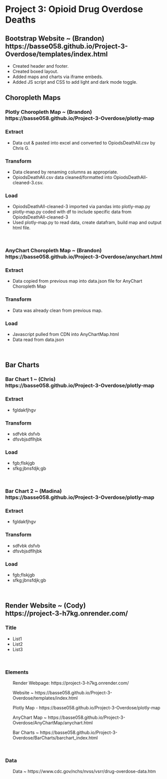 <h1>Project 3: Opioid Drug Overdose Deaths</h1>

<h2>Bootstrap Website ~ (Brandon)<br>
https://basse058.github.io/Project-3-Overdose/templates/index.html</h2>

<ul>
  <li>Created header and footer.</li>
  <li>Created boxed layout.</li>
  <li>Added maps and charts via iframe embeds.</li>
  <li>Added JS script and CSS to add light and dark mode toggle.</li>
</ul>


<h2>Choropleth Maps</h2>
<h3>Plotly Choropleth Map ~ (Brandon)<br>
https://basse058.github.io/Project-3-Overdose/plotly-map</h3>
<h3>Extract</h3>
<ul>
  <li>Data cut & pasted into excel and converted to OpiodsDeathAll.csv by Chris G.</li>
</ul>
<h3>Transform</h3>
<ul>
  <li>Data cleaned by renaming columns as appropriate.</li>
  <li>OpiodsDeathAll.csv data cleaned/formatted into OpiodsDeathAll-cleaned-3.csv.</li>
</ul>
<h3>Load</h3>
<ul>
  <li>OpiodsDeathAll-cleaned-3 imported via pandas into plotly-map.py</li>
  <li>plotly-map.py coded with df to include specific data from OpiodsDeathAll-cleaned-3</li>
  <li>Used plotly-map.py to read data, create datafram, build map and output html file.</li>
</ul>
<br>
<h3>AnyChart Choropleth Map ~ (Brandon)<br>
https://basse058.github.io/Project-3-Overdose/anychart.html</h3>
<h3>Extract</h3>
<ul>
  <li>Data copied from previous map into data.json file for AnyChart Choropleth Map</li>
</ul>
<h3>Transform</h3>
<ul>
  <li>Data was already clean from previous map.</li>
  </ul>
<h3>Load</h3>
<ul>
  <li>Javascript pulled from CDN into AnyChartMap.html</li>
  <li>Data read from data.json</li>
</ul>
<br>
<h2>Bar Charts</h2>
<h3>Bar Chart 1  ~ (Chris)<br>
https://basse058.github.io/Project-3-Overdose/plotly-map</h3>
<h3>Extract</h3>
<ul>
  <li>fgldakfjhgv</li>
</ul>
<h3>Transform</h3>
<ul>
  <li>sdfvbk dsfvb</li>
  <li>dfsvbjsdflhjbk</li>
</ul>
<h3>Load</h3>
<ul>
  <lifsgbsfdglojkb</li>
  <li>fgb;flskjgb</li>
  <li>sfkg;jbnsfdjk;gb</li>
</ul>
<br>
<h3>Bar Chart 2  ~ (Madina)<br>
https://basse058.github.io/Project-3-Overdose/plotly-map</h3>
<h3>Extract</h3>
<ul>
  <li>fgldakfjhgv</li>
</ul>
<h3>Transform</h3>
<ul>
  <li>sdfvbk dsfvb</li>
  <li>dfsvbjsdflhjbk</li>
</ul>
<h3>Load</h3>
<ul>
  <lifsgbsfdglojkb</li>
  <li>fgb;flskjgb</li>
  <li>sfkg;jbnsfdjk;gb</li>
</ul>
<br>
<h2>Render Website ~ (Cody)<br>
https://project-3-h7kg.onrender.com/</h2>
<h3>Title</h3>
<ul>
<li>List1</li>
<li>List2</li>
<li>List3</li>
</ul>
<br>
<h3>Elements</h3>
<ul>Render Webpage: https://project-3-h7kg.onrender.com/</ul>
<ul>Website ~ https://basse058.github.io/Project-3-Overdose/templates/index.html</ul>
<ul>Plotly Map - https://basse058.github.io/Project-3-Overdose/plotly-map</ul>
<ul>AnyChart Map ~ https://basse058.github.io/Project-3-Overdose/AnyChartMap/anychart.html</ul>
<ul>Bar Charts ~ https://basse058.github.io/Project-3-Overdose/BarCharts/barchart_index.html</ul>
<br>
<h3>Data</h3>
<ul>Data ~ https://www.cdc.gov/nchs/nvss/vsrr/drug-overdose-data.htm</ul>
